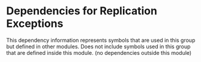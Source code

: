 
# Dependencies for Replication Exceptions
This dependency information represents symbols that are used in this group but defined in other modules.  Does not include symbols used in this group that are defined inside this module.
(no dependencies outside this module)
